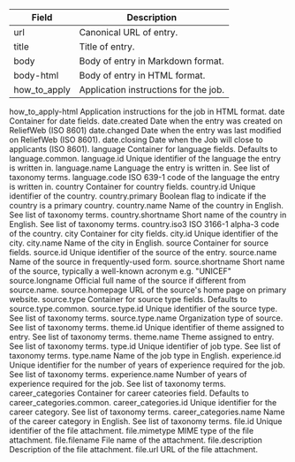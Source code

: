 |Field|	Description|
|-|-|
|url|	Canonical URL of entry.|
|title|	Title of entry.|
|body	|Body of entry in Markdown format.|
|body-html	|Body of entry in HTML format.|
|how_to_apply	|Application instructions for the job.
how_to_apply-html	Application instructions for the job in HTML format.
date	Container for date fields.
date.created	Date when the entry was created on ReliefWeb (ISO 8601)
date.changed	Date when the entry was last modified on ReliefWeb (ISO 8601).
date.closing	Date when the Job will close to applicants (ISO 8601).
language	Container for language fields. Defaults to language.common.
language.id	Unique identifier of the language the entry is written in.
language.name	Language the entry is written in. See list of taxonomy terms.
language.code	ISO 639-1 code of the language the entry is written in.
country	Container for country fields.
country.id	Unique identifier of the country.
country.primary	Boolean flag to indicate if the country is a primary country.
country.name	Name of the country in English. See list of taxonomy terms.
country.shortname	Short name of the country in English. See list of taxonomy terms.
country.iso3	ISO 3166-1 alpha-3 code of the country.
city	Container for city fields.
city.id	Unique identifier of the city.
city.name	Name of the city in English.
source	Container for source fields.
source.id	Unique identifier of the source of the entry.
source.name	Name of the source in frequently-used form.
source.shortname	Short name of the source, typically a well-known acronym e.g. "UNICEF"
source.longname	Official full name of the source if different from source.name.
source.homepage	URL of the source's home page on primary website.
source.type	Container for source type fields. Defaults to source.type.common.
source.type.id	Unique identifier of the source type. See list of taxonomy terms.
source.type.name	Organization type of source. See list of taxonomy terms.
theme.id	Unique identifier of theme assigned to entry. See list of taxonomy terms.
theme.name	Theme assigned to entry. See list of taxonomy terms.
type.id	Unique identifier of job type. See list of taxonomy terms.
type.name	Name of the job type in English.
experience.id	Unique identifier for the number of years of experience required for the job. See list of taxonomy terms.
experience.name	Number of years of experience required for the job. See list of taxonomy terms.
career_categories	Container for career cateories field. Defaults to career_categories.common.
career_categories.id	Unique identifier for the career category. See list of taxonomy terms.
career_categories.name	Name of the career category in English. See list of taxonomy terms.
file.id	Unique identifier of the file attachment.
file.mimetype	MIME type of the file attachment.
file.filename	File name of the attachment.
file.description	Description of the file attachment.
file.url	URL of the file attachment.
